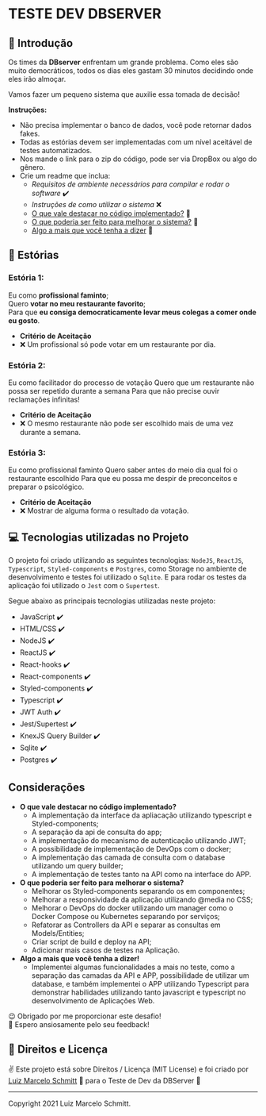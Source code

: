 # TESTE DEV DBSERVER #

## 🚀 Introdução

Os times da **DBserver** enfrentam um grande problema. Como eles são muito
democráticos, todos os dias eles gastam 30 minutos decidindo onde eles irão
almoçar.

Vamos fazer um pequeno sistema que auxilie essa tomada de decisão!

**Instruções:**

- Não precisa implementar o banco de dados, você pode retornar dados fakes. 
- Todas as estórias devem ser implementadas com um nível aceitável de testes automatizados. 
- Nos mande o link para o zip do código, pode ser via DropBox ou algo do gênero. 
- Crie um readme que inclua:
  - *Requisitos de ambiente necessários para compilar e rodar o software* ✔️
  - *Instruções de como utilizar o sistema* ❌
  - [O que vale destacar no código implementado?](##Considerações) 📌
  - [O que poderia ser feito para melhorar o sistema?](##Considerações) 📌
  - [Algo a mais que você tenha a dizer](##Considerações) 📌

## 🔖 Estórias

### Estória 1:

Eu como **profissional faminto**; <br />
Quero **votar no meu restaurante favorito**; <br />
Para que **eu consiga democraticamente levar meus colegas a comer onde eu gosto**. <br />

- **Critério de Aceitação**
- ❌ Um profissional só pode votar em um restaurante por dia. 

### Estória 2:

Eu como facilitador do processo de votação
Quero que um restaurante não possa ser repetido durante a semana
Para que não precise ouvir reclamações infinitas!

- **Critério de Aceitação**
- ❌ O mesmo restaurante não pode ser escolhido mais de uma vez durante a semana.

### Estória 3:

Eu como profissional faminto
Quero saber antes do meio dia qual foi o restaurante escolhido
Para que eu possa me despir de preconceitos e preparar o psicológico.

- **Critério de Aceitação**
- ❌ Mostrar de alguma forma o resultado da votação.

## 💻 Tecnologias utilizadas no Projeto

O projeto foi criado utilizando as seguintes tecnologias: `NodeJS`, `ReactJS`, `Typescript`,  `Styled-components` e `Postgres`, como Storage no ambiente de desenvolvimento e testes foi utilizado o `Sqlite`. E para rodar os testes da aplicação foi utilizado o `Jest` com o `Supertest`.

Segue abaixo as principais tecnologias utilizadas neste projeto:

- JavaScript ✔️
- HTML/CSS ✔️
- NodeJS ✔️
- ReactJS ✔️
- React-hooks ✔️
- React-components ✔️
- Styled-components ✔️
- Typescript ✔️
- JWT Auth ✔️
- Jest/Supertest ✔️
- KnexJS Query Builder ✔️
- Sqlite ✔️
- Postgres ✔️

## Considerações

- **O que vale destacar no código implementado?**
  - A implementação da interface da apliacação utilizando typescript e Styled-components;
  - A separação da api de consulta do app;
  - A implementação do mecanismo de autenticação utilizando JWT;
  - A possibilidade de implementação de DevOps com o docker;
  - A implementação das camada de consulta com o database utilizando um query builder;
  - A implementação de testes tanto na API como na interface do APP.
- **O que poderia ser feito para melhorar o sistema?**
  - Melhorar os Styled-components separando os em componentes;
  - Melhorar a responsividade da aplicação utilizando @media no CSS;
  - Melhorar o DevOps do docker utilizando um manager como o Docker Compose ou Kubernetes separando por serviços;
  - Refatorar as Controllers da API e separar as consultas em Models/Entities;
  - Criar script de build e deploy na API;
  - Adicionar mais casos de testes na Aplicação.
- **Algo a mais que você tenha a dizer!**
  - Implementei algumas funcionalidades a mais no teste, como a separação das camadas da API e APP, possibilidade de utilizar um database, e também implementei o APP utilizando Typescript para demonstrar habilidades utilizando tanto javascript e typescript no desenvolvimento de Aplicações Web.
  
😉 Obrigado por me proporcionar este desafio! <br />
🌈 Espero ansiosamente pelo seu feedback! <br />

## 📜 Direitos e Licença

✌ Este projeto está sobre Direitos / Licença (MIT License) e foi criado por [Luiz Marcelo Schmitt](https://github.com/devluma/) 💙 para o Teste de Dev da DBServer 🚀

---

Copyright 2021 Luiz Marcelo Schmitt.